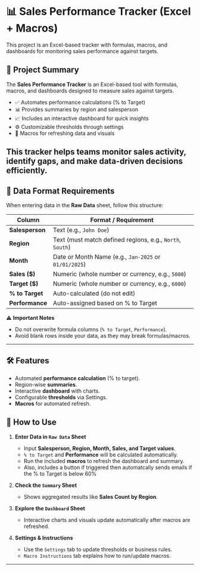
# 📊 Sales Performance Tracker (Excel + Macros)

This project is an Excel-based tracker with formulas, macros, and dashboards for monitoring sales performance against targets.  

## 📘 Project Summary  

The **Sales Performance Tracker** is an Excel-based tool with formulas, macros, and dashboards designed to measure sales against targets.  

- ✅ Automates performance calculations (% to Target)  
- 📊 Provides summaries by region and salesperson  
- 📈 Includes an interactive dashboard for quick insights  
- ⚙️ Customizable thresholds through settings  
- 🔄 Macros for refreshing data and visuals  

This tracker helps teams monitor sales activity, identify gaps, and make data-driven decisions efficiently.  
---

## 📑 Data Format Requirements  

When entering data in the **Raw Data** sheet, follow this structure:  

| Column        | Format / Requirement |
|---------------|----------------------|
| **Salesperson** | Text (e.g., `John Doe`) |
| **Region**      | Text (must match defined regions, e.g., `North`, `South`) |
| **Month**       | Date or Month Name (e.g., `Jan-2025` or `01/01/2025`) |
| **Sales ($)**   | Numeric (whole number or currency, e.g., `5000`) |
| **Target ($)**  | Numeric (whole number or currency, e.g., `6000`) |
| **% to Target** | Auto-calculated (do not edit) |
| **Performance** | Auto-assigned based on % to Target |

⚠️ **Important Notes**  
- Do not overwrite formula columns (`% to Target`, `Performance`).  
- Avoid blank rows inside your data, as they may break formulas/macros.  

---

## 🛠 Features  

- Automated **performance calculation** (% to target).  
- Region-wise **summaries**.  
- Interactive **dashboard** with charts.  
- Configurable **thresholds** via Settings.  
- **Macros** for automated refresh. 




## 🚀 How to Use  

1. **Enter Data in `Raw Data` Sheet**  
   - Input **Salesperson, Region, Month, Sales, and Target values**.  
   - `% to Target` and **Performance** will be calculated automatically.  
   - Run the included **macros** to refresh the dashboard and summary.
   - Also, includes a button if triggered then automatcally sends emails if the % to Target is below 60%

2. **Check the `Summary` Sheet**  
   - Shows aggregated results like **Sales Count by Region**.  

3. **Explore the `Dashboard` Sheet**  
   - Interactive charts and visuals update automatically after macros are refreshed.  

4. **Settings & Instructions**  
   - Use the `Settings` tab to update thresholds or business rules.  
   - `Macro Instructions` tab explains how to run/update macros.  

---


